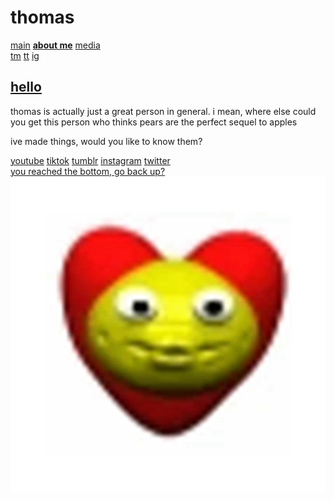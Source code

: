 <!DOCTYPE html>
<html lang="en">
  <head>
    <meta charset="UTF-8" />
    <meta name="viewport" content="width=device-width, initial-scale=1.0" />
    <meta http-equiv="X-UA-Compatible" content="ie=edge" />
    <title>thomas website</title>
    <link rel="stylesheet" href="styles.css" />
    <link rel="icon" type="image/x-icon" href="tim.PNG" />
  </head>
  <body>
    <div id="header">
      <h1>thomas</h1>
      <a href="index.html" class="headerlink directq">main</a>
      <a href="aboutme.html" class="headerlink direct"
        ><strong>about me</strong></a
      >
      <a href="media.html" class="headerlink direct">media</a>
      <div id="socials">
        <a
          href="https://www.tumblr.com"
          target="_blank"
          id="tumblr"
          class="headerlink social"
          >tm</a
        >
        <a
          href="https://www.tiktok.com"
          target="_blank"
          id="tiktok"
          class="headerlink social"
          >tt</a
        >
        <a
          href="https://www.instagram.com"
          target="_blank"
          id="insta"
          class="headerlink social"
          >ig</a
        >
      </div>
    </div>
    <div class="everythingelse">
      <div class="aboutmetext">
        <h2><u>hello</u></h2>
        <p>
          thomas is actually just a great person in general. i mean, where else
          could you get this person who thinks pears are the perfect sequel to
          apples
        </p>
      </div>
      <div class="space"></div>
      <div class="socialmediasheader">
        <p class="socialmediasheader">
          ive made things, would you like to know them?
        </p>
      </div>
      <div class="socialmedias">
        <a href="https://www.youtube.com">youtube</a>
        <a href="https://www.tiktok.com">tiktok</a>
        <a href="https://www.tumblr.com">tumblr</a>
        <a href="https://www.instagram.com">instagram</a>
        <a href="https://www.twitter.com">twitter</a>
      </div>
      <div class="space"></div>
      <div id="bottom">
        <a href="#header" id="bottom">you reached the bottom, go back up?</a>
        <img id="bottomtim" src="tim.PNG" />
      </div>
    </div>
  </body>
</html>

